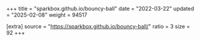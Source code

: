 +++
title = "sparkbox.github.io/bouncy-ball"
date = "2022-03-22"
updated = "2025-02-08"
weight = 94517

[extra]
source = "https://sparkbox.github.io/bouncy-ball/"
ratio = 3
size = 92
+++
